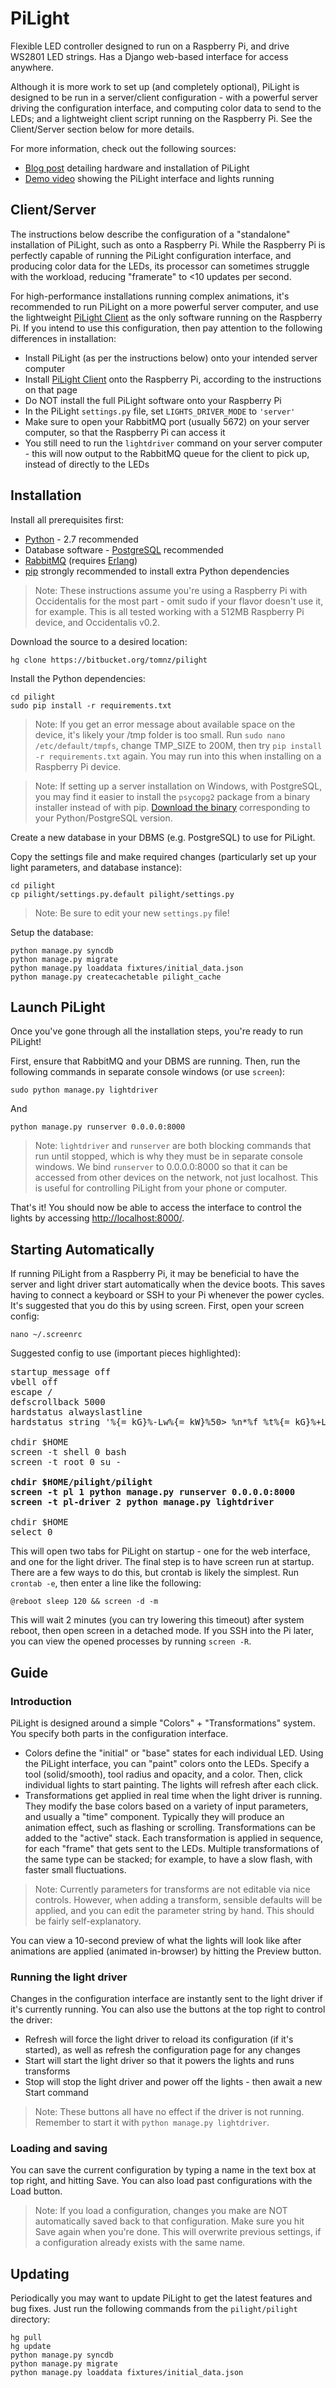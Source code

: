 PiLight
=======

Flexible LED controller designed to run on a Raspberry Pi, and drive WS2801 LED strings. Has a Django web-based interface for access anywhere.

Although it is more work to set up (and completely optional), PiLight is designed to be run in a server/client configuration - with a powerful server driving the configuration interface, and computing color data to send to the LEDs; and a lightweight client script running on the Raspberry Pi. See the Client/Server section below for more details.

For more information, check out the following sources:

* [Blog post](http://tom.net.nz/2013/10/pilight/) detailing hardware and installation of PiLight
* [Demo video](http://www.youtube.com/watch?v=ohJMUAsssQw) showing the PiLight interface and lights running


Client/Server
-------------

The instructions below describe the configuration of a "standalone" installation of PiLight, such as onto a Raspberry Pi. While the Raspberry Pi is perfectly capable of running the PiLight configuration interface, and producing color data for the LEDs, its processor can sometimes struggle with the workload, reducing "framerate" to <10 updates per second.

For high-performance installations running complex animations, it's recommended to run PiLight on a more powerful server computer, and use the lightweight [PiLight Client](https://bitbucket.org/tomnz/pilight-client) as the only software running on the Raspberry Pi. If you intend to use this configuration, then pay attention to the following differences in installation:

* Install PiLight (as per the instructions below) onto your intended server computer
* Install [PiLight Client](https://bitbucket.org/tomnz/pilight-client) onto the Raspberry Pi, according to the instructions on that page
* Do NOT install the full PiLight software onto your Raspberry Pi
* In the PiLight `settings.py` file, set `LIGHTS_DRIVER_MODE` to `'server'`
* Make sure to open your RabbitMQ port (usually 5672) on your server computer, so that the Raspberry Pi can access it
* You still need to run the `lightdriver` command on your server computer - this will now output to the RabbitMQ queue for the client to pick up, instead of directly to the LEDs


Installation
------------

Install all prerequisites first:

* [Python](http://www.python.org/download/) - 2.7 recommended
* Database software - [PostgreSQL](http://www.postgresql.org/download/) recommended
* [RabbitMQ](http://www.rabbitmq.com/download.html) (requires [Erlang](http://www.erlang.org/download.html))
* [pip](https://pypi.python.org/pypi/pip/) strongly recommended to install extra Python dependencies

> Note: These instructions assume you're using a Raspberry Pi with Occidentalis for the most part - omit sudo if your flavor doesn't use it, for example. This is all tested working with a 512MB Raspberry Pi device, and Occidentalis v0.2.

Download the source to a desired location:

    hg clone https://bitbucket.org/tomnz/pilight

Install the Python dependencies:

    cd pilight
    sudo pip install -r requirements.txt

> Note: If you get an error message about available space on the device, it's likely your /tmp folder is too small. Run `sudo nano /etc/default/tmpfs`, change TMP_SIZE to 200M, then try `pip install -r requirements.txt` again. You may run into this when installing on a Raspberry Pi device.

> Note: If setting up a server installation on Windows, with PostgreSQL, you may find it easier to install the `psycopg2` package from a binary installer instead of with pip. [Download the binary](http://www.stickpeople.com/projects/python/win-psycopg/) corresponding to your Python/PostgreSQL version.

Create a new database in your DBMS (e.g. PostgreSQL) to use for PiLight.

Copy the settings file and make required changes (particularly set up your light parameters, and database instance):

    cd pilight
    cp pilight/settings.py.default pilight/settings.py

> Note: Be sure to edit your new `settings.py` file!

Setup the database:

    python manage.py syncdb
    python manage.py migrate
    python manage.py loaddata fixtures/initial_data.json
    python manage.py createcachetable pilight_cache


Launch PiLight
--------------

Once you've gone through all the installation steps, you're ready to run PiLight!

First, ensure that RabbitMQ and your DBMS are running. Then, run the following commands in separate console windows (or use `screen`):

    sudo python manage.py lightdriver

And

    python manage.py runserver 0.0.0.0:8000

> Note: `lightdriver` and `runserver` are both blocking commands that run until stopped, which is why they must be in separate console windows. We bind `runserver` to 0.0.0.0:8000 so that it can be accessed from other devices on the network, not just localhost. This is useful for controlling PiLight from your phone or computer.

That's it! You should now be able to access the interface to control the lights by accessing [http://localhost:8000/](http://localhost:8000/).

Starting Automatically
----------------------

If running PiLight from a Raspberry Pi, it may be beneficial to have the server and light driver start automatically when the device boots. This saves having to connect a keyboard or SSH to your Pi whenever the power cycles. It's suggested that you do this by using screen. First, open your screen config:

    nano ~/.screenrc

Suggested config to use (important pieces highlighted):

<pre>startup_message off
vbell off
escape /
defscrollback 5000
hardstatus alwayslastline
hardstatus string '%{= kG}%-Lw%{= kW}%50> %n*%f %t%{= kG}%+Lw%< %{= kG}%-=%D %m/%d/%y | %C:%s %A'

chdir $HOME
screen -t shell 0 bash
screen -t root 0 su -

<strong>chdir $HOME/pilight/pilight
screen -t pl 1 python manage.py runserver 0.0.0.0:8000
screen -t pl-driver 2 python manage.py lightdriver</strong>

chdir $HOME
select 0</pre>

This will open two tabs for PiLight on startup - one for the web interface, and one for the light driver. The final step is to have screen run at startup. There are a few ways to do this, but crontab is likely the simplest. Run `crontab -e`, then enter a line like the following:

    @reboot sleep 120 && screen -d -m

This will wait 2 minutes (you can try lowering this timeout) after system reboot, then open screen in a detached mode. If you SSH into the Pi later, you can view the opened processes by running `screen -R`.

Guide
-----

### Introduction

PiLight is designed around a simple "Colors" + "Transformations" system. You specify both parts in the configuration interface.

* Colors define the "initial" or "base" states for each individual LED. Using the PiLight interface, you can "paint" colors onto the LEDs. Specify a tool (solid/smooth), tool radius and opacity, and a color. Then, click individual lights to start painting. The lights will refresh after each click.
* Transformations get applied in real time when the light driver is running. They modify the base colors based on a variety of input parameters, and usually a "time" component. Typically they will produce an animation effect, such as flashing or scrolling. Transformations can be added to the "active" stack. Each transformation is applied in sequence, for each "frame" that gets sent to the LEDs. Multiple transformations of the same type can be stacked; for example, to have a slow flash, with faster small fluctuations.

> Note: Currently parameters for transforms are not editable via nice controls. However, when adding a transform, sensible defaults will be applied, and you can edit the parameter string by hand. This should be fairly self-explanatory.

You can view a 10-second preview of what the lights will look like after animations are applied (animated in-browser) by hitting the Preview button.

### Running the light driver

Changes in the configuration interface are instantly sent to the light driver if it's currently running. You can also use the buttons at the top right to control the driver:

* Refresh will force the light driver to reload its configuration (if it's started), as well as refresh the configuration page for any changes
* Start will start the light driver so that it powers the lights and runs transforms
* Stop will stop the light driver and power off the lights - then await a new Start command

> Note: These buttons all have no effect if the driver is not running. Remember to start it with `python manage.py lightdriver`.

### Loading and saving

You can save the current configuration by typing a name in the text box at top right, and hitting Save. You can also load past configurations with the Load button.

> Note: If you load a configuration, changes you make are NOT automatically saved back to that configuration. Make sure you hit Save again when you're done. This will overwrite previous settings, if a configuration already exists with the same name.


Updating
--------

Periodically you may want to update PiLight to get the latest features and bug fixes. Just run the following commands from the `pilight/pilight` directory:

    hg pull
    hg update
    python manage.py syncdb
    python manage.py migrate
    python manage.py loaddata fixtures/initial_data.json